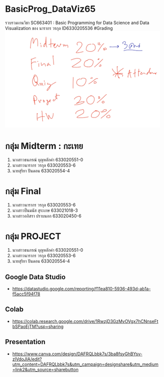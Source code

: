 # BasicProg_DataViz65
รวบรวมงานวิชา SC663401 : Basic Programming  for Data Science and Data Visualization ของ นารากร วรกุล ID6330205536
#Grading
![ggrading_image](Grading.jpg)

# กลุ่ม Midterm : กะเทย
1. นางสาวธนภรณ์ บุญหลักคำ 633020551-0
2. นางสาวนารากร วรกุล     633020553-6
3. นายสุริยา ปันดอน      633020554-4

# กลุ่ม Final
1. นางสาวนารากร วรกุล     633020553-6
2. นางสาวปิ่นมนัส สุระเกษ 633021018-3
3. นางสาวอภิสรา ปราบนอก 633020450-6

# กลุ่ม PROJECT
1. นางสาวธนภรณ์ บุญหลักคำ 633020551-0
2. นางสาวนารากร วรกุล     633020553-6
3. นายสุริยา ปันดอน      633020554-4
## Google Data Studio
  - https://datastudio.google.com/reporting/f11ea810-5936-493d-ab1a-f5acc5f94f78
## Colab
  - https://colab.research.google.com/drive/1RwzjD3GzMvOVgx7hCNnseFtbSPaoEjTM?usp=sharing
## Presentation
  - https://www.canva.com/design/DAFRQLbbk7s/3ba8fsyGhBYsv-zlVdoJIA/edit?utm_content=DAFRQLbbk7s&utm_campaign=designshare&utm_medium=link2&utm_source=sharebutton

